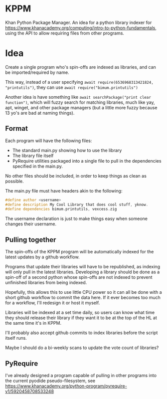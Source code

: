 # KPPM
Khan Python Package Manager. An idea for a python library indexer for https://www.khanacademy.org/computing/intro-to-python-fundamentals, using the API to allow requiring files from other programs.


# Idea
Create a single program who's spin-offs are indexed as libraries, and can be imported/required by name.

This way, instead of a user specifying  `await require(6536968313421824, "printutils")`, they can use `await require("bimum.printutils")`

Another idea is have something like `await searchPackage("print clear function")`, which will fuzzy search for matching libraries, much like yay, apt, winget, and other package managers (but a little more fuzzy because 13 yo's are bad at naming things).

## Format
Each program will have the following files:
- The standard main.py showing how to use the library
- The library file itself
- PyRequire utilities packaged into a single file to pull in the dependencies specified in the main.py.

No other files should be included, in order to keep things as clean as possible.

The main.py file must have headers akin to the following:
```cpp
#define author <username>
#define description My Cool Library that does cool stuff, yknow.
#define dependencies bimum.printutils, vexcess.zig
```
The username declaration is just to make things easy when someone changes their username.

## Pulling together
The spin-offs of the KPPM program will be automatically indexed for the latest updates by a github workflow.

Programs that update their libraries will have to be republished, as indexing will only pull in the latest libraries. Developing a library should be done as a spin-off of a second python whose spin-offs are not indexed to prevent unfinished libraries from being indexed.

Hopefully, this allows this to use little CPU power so it can all be done with a short github workflow to commit the data here. If it ever becomes too much for a workflow, I'll redesign it or host it myself.

Libraries will be indexed at a set time daily, so users can know what time they should release their library if they want it to be at the top of the HL at the same time it's in KPPM.

I'll probably also accept github commits to index libraries before the script itself runs.

Maybe I should do a bi-weekly scans to update the vote count of libraries?

## PyRequire
I've already designed a program capable of pulling in other programs into the current pyodide pseudo-filesystem, see https://www.khanacademy.org/python-program/pyrequire-v1/5920458708533248
